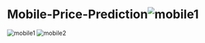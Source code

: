 # Mobile-Price-Prediction![mobile1](https://github.com/aditisolanki0313/Mobile-Price-Prediction/assets/143034653/000ba43f-12d9-452f-93bc-8de7fa8b79f7)
![mobile1](https://github.com/aditisolanki0313/Mobile-Price-Prediction/assets/143034653/9939ce06-f1a9-413d-b9cd-c192a142bcad)
![mobile2](https://github.com/aditisolanki0313/Mobile-Price-Prediction/assets/143034653/d312505c-1b32-4160-99fd-801869e9b30b)
